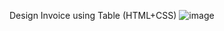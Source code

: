
Design Invoice using Table (HTML+CSS)
![image](https://github.com/creativeabhi13/ReactJs_Udemy/assets/76790667/28ffede5-8c5e-45a7-b4f4-5ac9184873ad)
